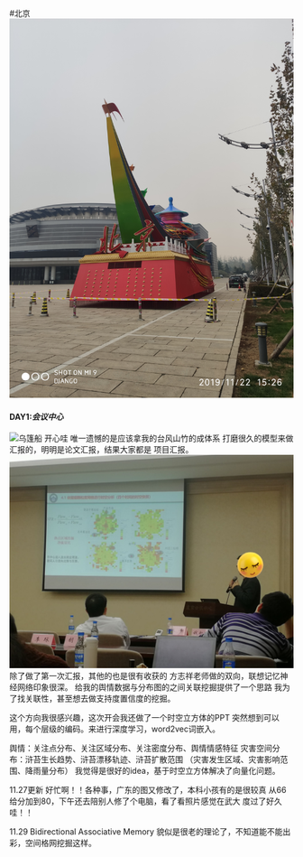 #北京
![乌篷船](images/北京.jpg)
#### DAY1:***会议中心***
![乌篷船](images/公共安全年会.jpg)
开心哇
唯一遗憾的是应该拿我的台风山竹的成体系
打磨很久的模型来做汇报的，明明是论文汇报，结果大家都是
项目汇报。
![城市论坛](images/城市论坛.jpg)
除了做了第一次汇报，其他的也是很有收获的
方志祥老师做的双向，联想记忆神经网络印象很深。
给我的舆情数据与分布图的之间关联挖掘提供了一个思路
我为了找关联性，甚至想去做支持度置信度的挖掘。

这个方向我很感兴趣，这次开会我还做了一个时空立方体的PPT
突然想到可以用，每个层级的编码。来进行深度学习，word2vec词嵌入。

舆情：关注点分布、关注区域分布、关注密度分布、舆情情感特征
灾害空间分布：浒苔生长趋势、浒苔漂移轨迹、浒苔扩散范围
（灾害发生区域、灾害影响范围、降雨量分布）
我觉得是很好的idea，基于时空立方体解决了向量化问题。

11.27更新
好忙啊！！各种事，广东的图又修改了，本科小孩有的是很较真
从66给分加到80，下午还去陪别人修了个电脑，看了看照片感觉在武大
度过了好久哇！！

11.29
Bidirectional Associative Memory
貌似是很老的理论了，不知道能不能出彩，空间格网挖掘这样。
